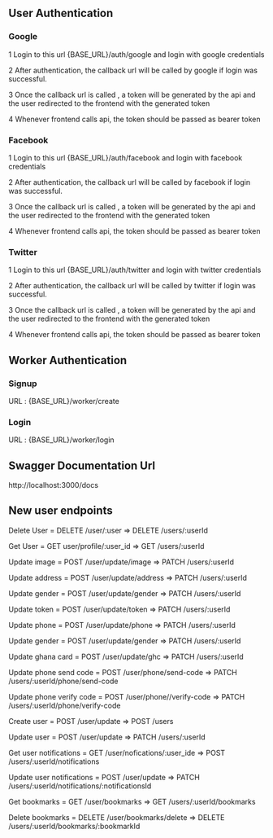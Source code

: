 ## User Authentication
### Google


1 Login to this url {BASE_URL}/auth/google and login with google credentials


2 After authentication, the callback url will be called by google if login was successful.

3 Once the callback url is called , a token will be generated by the api and the user redirected to the frontend with the generated token

4 Whenever frontend calls api, the token should be passed as bearer token


### Facebook


1 Login to this url {BASE_URL}/auth/facebook and login with facebook credentials


2 After authentication, the callback url will be called by facebook if login was successful.

3 Once the callback url is called , a token will be generated by the api and the user redirected to the frontend with the generated token

4 Whenever frontend calls api, the token should be passed as bearer token



### Twitter


1 Login to this url {BASE_URL}/auth/twitter and login with twitter credentials


2 After authentication, the callback url will be called by twitter if login was successful.

3 Once the callback url is called , a token will be generated by the api and the user redirected to the frontend with the generated token

4 Whenever frontend calls api, the token should be passed as bearer token


## Worker Authentication

### Signup 
URL : {BASE_URL}/worker/create

### Login
URL : {BASE_URL}/worker/login


## Swagger Documentation Url
http://localhost:3000/docs

## New user endpoints 

Delete User = DELETE /user/:user  => DELETE /users/:userId

Get User   = GET user/profile/:user_id => GET /users/:userId

Update image = POST /user/update/image => PATCH /users/:userId

Update address = POST /user/update/address => PATCH /users/:userId

Update gender = POST /user/update/gender => PATCH /users/:userId

Update token = POST /user/update/token => PATCH /users/:userId

Update phone = POST /user/update/phone => PATCH /users/:userId

Update gender = POST /user/update/gender => PATCH /users/:userId

Update ghana card = POST /user/update/ghc => PATCH /users/:userId

Update phone send code = POST /user/phone/send-code => PATCH /users/:userId/phone/send-code

Update phone verify code = POST /user/phone//verify-code => PATCH /users/:userId/phone/verify-code

Create user = POST /user/update => POST /users

Update user = POST /user/update => PATCH /users/:userId

Get user notifications = GET /user/nofications/:user_ide => POST /users/:userId/notifications

Update user notifications = POST /user/update => PATCH /users/:userId/notifications/:notificationsId

Get bookmarks = GET /user/bookmarks => GET /users/:userId/bookmarks

Delete bookmarks = DELETE /user/bookmarks/delete => DELETE /users/:userId/bookmarks/:bookmarkId